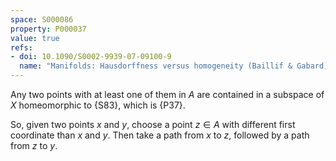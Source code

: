 ```yaml
---
space: S000086
property: P000037
value: true
refs:
- doi: 10.1090/S0002-9939-07-09100-9
  name: "Manifolds: Hausdorffness versus homogeneity (Baillif & Gabard)"
---
```


Any two points with at least one of them in $A$ are contained in a subspace of $X$ homeomorphic to {S83}, which is {P37}.

So, given two points $x$ and $y$, choose a point $z\in A$ with different first coordinate than $x$ and $y$.  Then take a path from $x$ to $z$, followed by a path from $z$ to $y$.

